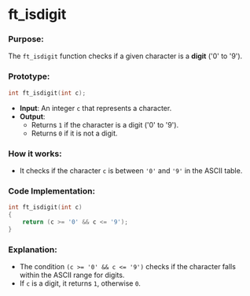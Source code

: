 # **ft_isdigit**

### **Purpose**:

The `ft_isdigit` function checks if a given character is a **digit** ('0' to '9').

### **Prototype**:

```c
int ft_isdigit(int c);

```

- **Input**: An integer `c` that represents a character.
- **Output**:
    - Returns `1` if the character is a digit ('0' to '9').
    - Returns `0` if it is not a digit.

### **How it works**:

- It checks if the character `c` is between `'0'` and `'9'` in the ASCII table.

### **Code Implementation**:

```c
int ft_isdigit(int c)
{
    return (c >= '0' && c <= '9');
}

```

### **Explanation**:

- The condition `(c >= '0' && c <= '9')` checks if the character falls within the ASCII range for digits.
- If `c` is a digit, it returns `1`, otherwise `0`.